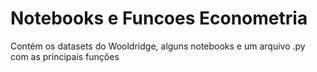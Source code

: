 # Notebooks e Funcoes Econometria
 Contém os datasets do Wooldridge, alguns notebooks e um arquivo .py com as principais funções
